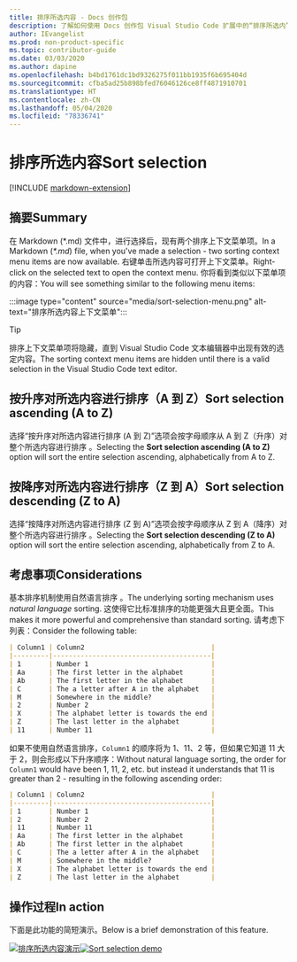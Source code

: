 ```yaml
---
title: 排序所选内容 - Docs 创作包
description: 了解如何使用 Docs 创作包 Visual Studio Code 扩展中的“排序所选内”容功能。
author: IEvangelist
ms.prod: non-product-specific
ms.topic: contributor-guide
ms.date: 03/03/2020
ms.author: dapine
ms.openlocfilehash: b4bd1761dc1bd9326275f011bb1935f6b695404d
ms.sourcegitcommit: cfba5ad25b898bfed76046126ce8ff4871910701
ms.translationtype: HT
ms.contentlocale: zh-CN
ms.lasthandoff: 05/04/2020
ms.locfileid: "78336741"
---
```

# <a name="sort-selection"></a><span data-ttu-id="dae40-103">排序所选内容</span><span class="sxs-lookup"><span data-stu-id="dae40-103">Sort selection</span></span>

[!INCLUDE [markdown-extension](includes/markdown-extension.md)]

## <a name="summary"></a><span data-ttu-id="dae40-104">摘要</span><span class="sxs-lookup"><span data-stu-id="dae40-104">Summary</span></span>

<span data-ttu-id="dae40-105">在 Markdown (\*.md) 文件中，进行选择后，现有两个排序上下文菜单项。</span><span class="sxs-lookup"><span data-stu-id="dae40-105">In a Markdown (*\*.md*) file, when you've made a selection - two sorting context menu items are now available.</span></span> <span data-ttu-id="dae40-106">右键单击所选内容可打开上下文菜单。</span><span class="sxs-lookup"><span data-stu-id="dae40-106">Right-click on the selected text to open the context menu.</span></span> <span data-ttu-id="dae40-107">你将看到类似以下菜单项的内容：</span><span class="sxs-lookup"><span data-stu-id="dae40-107">You will see something similar to the following menu items:</span></span>

:::image type="content" source="media/sort-selection-menu.png" alt-text="排序所选内容上下文菜单":::

> [!TIP]
> <span data-ttu-id="dae40-109">排序上下文菜单项将隐藏，直到 Visual Studio Code 文本编辑器中出现有效的选定内容。</span><span class="sxs-lookup"><span data-stu-id="dae40-109">The sorting context menu items are hidden until there is a valid selection in the Visual Studio Code text editor.</span></span>

## <a name="sort-selection-ascending-a-to-z"></a><span data-ttu-id="dae40-110">按升序对所选内容进行排序（A 到 Z）</span><span class="sxs-lookup"><span data-stu-id="dae40-110">Sort selection ascending (A to Z)</span></span>

<span data-ttu-id="dae40-111">选择“按升序对所选内容进行排序 (A 到 Z)”选项会按字母顺序从 A 到 Z（升序）对整个所选内容进行排序  。</span><span class="sxs-lookup"><span data-stu-id="dae40-111">Selecting the **Sort selection ascending (A to Z)** option will sort the entire selection ascending, alphabetically from A to Z.</span></span>

## <a name="sort-selection-descending-z-to-a"></a><span data-ttu-id="dae40-112">按降序对所选内容进行排序（Z 到 A）</span><span class="sxs-lookup"><span data-stu-id="dae40-112">Sort selection descending (Z to A)</span></span>

<span data-ttu-id="dae40-113">选择“按降序对所选内容进行排序 (Z 到 A)”选项会按字母顺序从 Z 到 A（降序）对整个所选内容进行排序  。</span><span class="sxs-lookup"><span data-stu-id="dae40-113">Selecting the **Sort selection descending (Z to A)** option will sort the entire selection ascending, alphabetically from Z to A.</span></span>

## <a name="considerations"></a><span data-ttu-id="dae40-114">考虑事项</span><span class="sxs-lookup"><span data-stu-id="dae40-114">Considerations</span></span>

<span data-ttu-id="dae40-115">基本排序机制使用自然语言排序  。</span><span class="sxs-lookup"><span data-stu-id="dae40-115">The underlying sorting mechanism uses *natural language* sorting.</span></span> <span data-ttu-id="dae40-116">这使得它比标准排序的功能更强大且更全面。</span><span class="sxs-lookup"><span data-stu-id="dae40-116">This makes it more powerful and comprehensive than standard sorting.</span></span> <span data-ttu-id="dae40-117">请考虑下列表：</span><span class="sxs-lookup"><span data-stu-id="dae40-117">Consider the following table:</span></span>

```markdown
| Column1 | Column2                                |
|---------|----------------------------------------|
| 1       | Number 1                               |
| Aa      | The first letter in the alphabet       |
| Ab      | The first letter in the alphabet       |
| C       | The a letter after A in the alphabet   |
| M       | Somewhere in the middle?               |
| 2       | Number 2                               |
| X       | The alphabet letter is towards the end |
| Z       | The last letter in the alphabet        |
| 11      | Number 11                              |
```

<span data-ttu-id="dae40-118">如果不使用自然语言排序，`Column1` 的顺序将为 1、11、2 等，但如果它知道 11 大于 2，则会形成以下升序顺序：</span><span class="sxs-lookup"><span data-stu-id="dae40-118">Without natural language sorting, the order for `Column1` would have been 1, 11, 2, etc. but instead it understands that 11 is greater than 2 - resulting in the following ascending order:</span></span>

```markdown
| Column1 | Column2                                |
|---------|----------------------------------------|
| 1       | Number 1                               |
| 2       | Number 2                               |
| 11      | Number 11                              |
| Aa      | The first letter in the alphabet       |
| Ab      | The first letter in the alphabet       |
| C       | The a letter after A in the alphabet   |
| M       | Somewhere in the middle?               |
| X       | The alphabet letter is towards the end |
| Z       | The last letter in the alphabet        |
```

## <a name="in-action"></a><span data-ttu-id="dae40-119">操作过程</span><span class="sxs-lookup"><span data-stu-id="dae40-119">In action</span></span>

<span data-ttu-id="dae40-120">下面是此功能的简短演示。</span><span class="sxs-lookup"><span data-stu-id="dae40-120">Below is a brief demonstration of this feature.</span></span>

<span data-ttu-id="dae40-121">[![排序所选内容演示](media/sort-selection.gif)](media/sort-selection.gif#lightbox)</span><span class="sxs-lookup"><span data-stu-id="dae40-121">[![Sort selection demo](media/sort-selection.gif)](media/sort-selection.gif#lightbox)</span></span>
